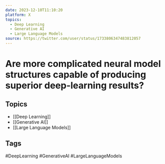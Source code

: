 ```yaml
---
date: 2023-12-10T11:10:20
platform: X
topics:
  - Deep Learning
  - Generative AI
  - Large Language Models
source: https://twitter.com/user/status/1733806347483812057
---
```

# Are more complicated neural model structures capable of producing superior deep-learning results?

## Topics
- [[Deep Learning]]
- [[Generative AI]]
- [[Large Language Models]]

## Tags
#DeepLearning #GenerativeAI #LargeLanguageModels